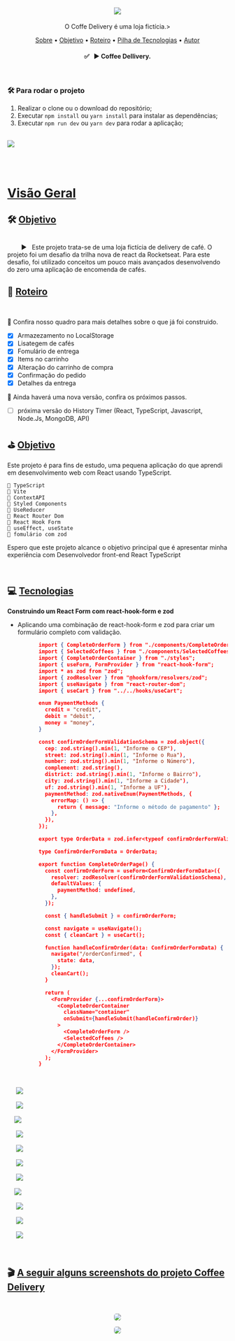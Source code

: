 <h1 align="center"><img src="./src/assets/home.png"/></h1>
<p align="center">O Coffe Delivery é uma loja fictícia.>

<p align="center">
 <a href="#sobre">Sobre</a> •
 <a href="#experiencia">Objetivo</a> •
 <a href="#roteiro">Roteiro</a> • 
 <a href="#tecnologias">Pilha de Tecnologias</a> • 
 <a href="#autor">Autor</a>
</p>

<h4 align="center"> 
	✅  &nbsp; ▶ Coffee Dellivery.
</h4>

<br>

### 🛠️ Para rodar o projeto

1. Realizar o clone ou o download do repositório;
2. Executar `npm install` ou `yarn install` para instalar as dependências;
3. Executar `npm run dev` ou `yarn dev` para rodar a aplicação;

<br />

<img src="./src/assets/printscreen.gif">

<br><br>

[Visão Geral](#visao)
===================

## 🛠 [Objetivo](#objetivo)
<br>
  &nbsp; &nbsp; &nbsp; &nbsp; ▶ &nbsp; Este projeto trata-se de uma loja fictícia de delivery de café. O projeto foi um desafio da trilha nova de react da Rocketseat. Para este desafio, foi utilizado conceitos um pouco mais avançados desenvolvendo do zero uma aplicação de encomenda de cafés.

<br>

## 📝 [Roteiro](#roteiro)

<br>

📍 Confira nosso quadro para mais detalhes sobre o que já foi construido.
<br>

- [x] Armazezamento no LocalStorage
- [x] Lisategem de cafés
- [x] Fomulário de entrega
- [x] Items no carrinho
- [x] Alteração do carrinho de compra
- [x] Confirmação do pedido
- [x] Detalhes da entrega

📌 Ainda haverá uma nova versão, confira os próximos passos.

-   [ ] próxima versão do History Timer (React, TypeScript, Javascript, Node.Js, MongoDB, API)

## ⛳ [Objetivo](#experiencia)

Este projeto é para fins de estudo, uma pequena aplicação do que aprendi em desenvolvimento web com React usando TypeScript.

    📌 TypeScript
    📌 Vite
    📌 ContextAPI
    📌 Styled Components
    📌 UseReducer
    📌 React Router Dom
    📌 React Hook Form
    📌 useEffect, useState
    📌 fomulário com zod

Espero que este projeto alcance o objetivo principal que é apresentar minha experiência com Desenvolvedor front-end React TypeScript

<br>

## 💻 [Tecnologias](#tecnologias)

**Construindo um React Form com react-hook-form e zod**

-  Aplicando uma combinação de react-hook-form e zod para criar um formulário completo com validação.

```json
          import { CompleteOrderForm } from "./components/CompleteOrderform";
          import { SelectedCoffees } from "./components/SelectedCoffees";
          import { CompleteOrderContainer } from "./styles";
          import { useForm, FormProvider } from "react-hook-form";
          import * as zod from "zod";
          import { zodResolver } from "@hookform/resolvers/zod";
          import { useNavigate } from "react-router-dom";
          import { useCart } from "../../hooks/useCart";

          enum PaymentMethods {
            credit = "credit",
            debit = "debit",
            money = "money",
          }

          const confirmOrderFormValidationSchema = zod.object({
            cep: zod.string().min(1, "Informe o CEP"),
            street: zod.string().min(1, "Informe o Rua"),
            number: zod.string().min(1, "Informe o Número"),
            complement: zod.string(),
            district: zod.string().min(1, "Informe o Bairro"),
            city: zod.string().min(1, "Informe a Cidade"),
            uf: zod.string().min(1, "Informe a UF"),
            paymentMethod: zod.nativeEnum(PaymentMethods, {
              errorMap: () => {
                return { message: "Informe o método de pagamento" };
              },
            }),
          });

          export type OrderData = zod.infer<typeof confirmOrderFormValidationSchema>;

          type ConfirmOrderFormData = OrderData;

          export function CompleteOrderPage() {
            const confirmOrderForm = useForm<ConfirmOrderFormData>({
              resolver: zodResolver(confirmOrderFormValidationSchema),
              defaultValues: {
                paymentMethod: undefined,
              },
            });

            const { handleSubmit } = confirmOrderForm;

            const navigate = useNavigate();
            const { cleanCart } = useCart();

            function handleConfirmOrder(data: ConfirmOrderFormData) {
              navigate("/orderConfirmed", {
                state: data,
              });
              cleanCart();
            }

            return (
              <FormProvider {...confirmOrderForm}>
                <CompleteOrderContainer
                  className="container"
                  onSubmit={handleSubmit(handleConfirmOrder)}
                >
                  <CompleteOrderForm />
                  <SelectedCoffees />
                </CompleteOrderContainer>
              </FormProvider>
            );
          }
```

<br>

&nbsp;&nbsp;&nbsp;&nbsp; <img src="https://img.shields.io/badge/React-20232A?style=for-the-badge&logo=react&logoColor=61DAFB"/>

&nbsp;&nbsp;&nbsp;&nbsp; <img src="https://img.shields.io/badge/TypeScript-007ACC?style=for-the-badge&logo=typescript&logoColor=white"/>

&nbsp;&nbsp;&nbsp;&nbsp;<img src="https://img.shields.io/badge/JavaScript-F7DF1E?style=for-the-badge&logo=javascript&logoColor=black">

&nbsp;&nbsp;&nbsp;&nbsp; <img src="https://img.shields.io/badge/Sass-CC6699?style=for-the-badge&logo=sass&logoColor=white"/>

&nbsp;&nbsp;&nbsp;&nbsp; <img src="https://img.shields.io/badge/Redux-593D88?style=for-the-badge&logo=redux&logoColor=white"/>

&nbsp;&nbsp;&nbsp;&nbsp; <img src="https://img.shields.io/badge/React_Router-CA4245?style=for-the-badge&logo=react-router&logoColor=white"/>

&nbsp;&nbsp;&nbsp;&nbsp; <img src="https://img.shields.io/badge/styled--components-DB7093?style=for-the-badge&logo=styled-components&logoColor=white"/>

&nbsp;&nbsp;&nbsp;&nbsp;<img src="https://img.shields.io/badge/Markdown-000000?style=for-the-badge&logo=markdown&logoColor=white">

&nbsp;&nbsp;&nbsp;&nbsp; <img src="https://img.shields.io/badge/Stack_Overflow-FE7A16?style=for-the-badge&logo=stack-overflow&logoColor=white"/>

&nbsp;&nbsp;&nbsp;&nbsp; <img src="https://img.shields.io/badge/GitHub-100000?style=for-the-badge&logo=github&logoColor=white"/>

&nbsp;&nbsp;&nbsp;&nbsp; <img src="	https://img.shields.io/badge/Git-E34F26?style=for-the-badge&logo=git&logoColor=white"/>

<br>

## 🎬 [A seguir alguns screenshots do projeto Coffee Delivery]()

<br>

<p align="center">
  <kbd>
    <div align="center"><img style="border-radius: 5px" src="./src/assets/printscreen.gif"></div>
  </kbd>
</p>

<p align="center">
  <kbd>
    <div align="center"><img style="border-radius: 5px" src="./src/assets/printscreen2.gif"></div>
  </kbd>
</p>
